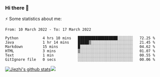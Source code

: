 ### Hi there 👋

⚡ Some statistics about me:


<!--START_SECTION:waka-->

```text
From: 10 March 2022 - To: 17 March 2022

Python           4 hrs 10 mins   ██████████████████░░░░░░░   72.25 %
Java             1 hr 14 mins    █████▒░░░░░░░░░░░░░░░░░░░   21.45 %
Markdown         15 mins         █░░░░░░░░░░░░░░░░░░░░░░░░   04.62 %
HTML             3 mins          ▒░░░░░░░░░░░░░░░░░░░░░░░░   01.07 %
Text             1 min           ░░░░░░░░░░░░░░░░░░░░░░░░░   00.55 %
GitIgnore file   0 secs          ░░░░░░░░░░░░░░░░░░░░░░░░░   00.06 %
```

<!--END_SECTION:waka-->





[![Jiezhi's github stats](https://github-readme-stats.vercel.app/api?username=Jiezhi&show_icons=true)](https://github.com/Jiezhi/github-readme-stats)[![](https://stats.justsong.cn/api/leetcode/?username=Jiezhi)](https://leetcode.com/Jiezhi/) 
<!--
[![Top Langs](https://github-readme-stats.vercel.app/api/top-langs/?username=Jiezhi&hide=javascript,html)](https://github.com/Jiezhi/github-readme-stats)

**Jiezhi/Jiezhi** is a ✨ _special_ ✨ repository because its `README.md` (this file) appears on your GitHub profile.

Here are some ideas to get you started:

- 🔭 I’m currently working on ...
- 🌱 I’m currently learning ...
- 👯 I’m looking to collaborate on ...
- 🤔 I’m looking for help with ...
- 💬 Ask me about ...
- 📫 How to reach me: ...
- 😄 Pronouns: ...
- ⚡ Fun fact: ...
-->

